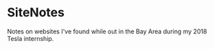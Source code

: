 # SiteNotes
Notes on websites I've found while out in the Bay Area during my 2018 Tesla internship.
